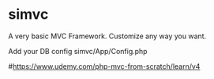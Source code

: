 # simvc
A very basic MVC Framework. Customize any way you want.

Add your DB config simvc/App/Config.php

#https://www.udemy.com/php-mvc-from-scratch/learn/v4